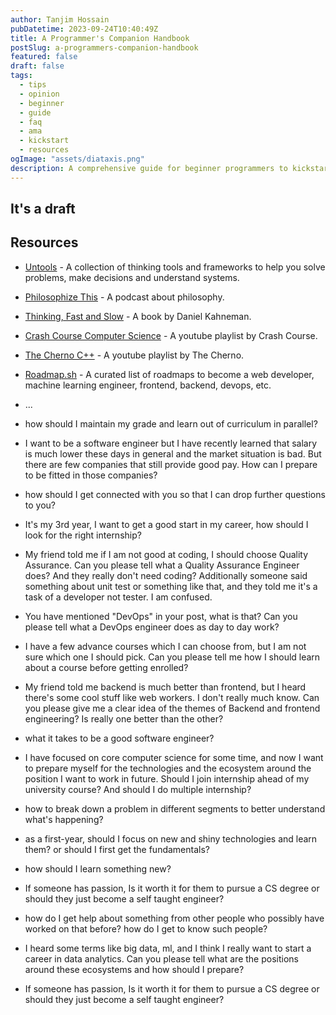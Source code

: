 ```yaml
---
author: Tanjim Hossain
pubDatetime: 2023-09-24T10:40:49Z
title: A Programmer's Companion Handbook
postSlug: a-programmers-companion-handbook
featured: false
draft: false
tags:
  - tips
  - opinion
  - beginner
  - guide
  - faq
  - ama
  - kickstart
  - resources
ogImage: "assets/diataxis.png"
description: A comprehensive guide for beginner programmers to kickstart their career.
---
```


## It's a draft

## Resources

- [Untools](https://untools.co/) - A collection of thinking tools and frameworks to help you solve problems, make decisions and understand systems.
- [Philosophize This](https://www.philosophizethis.org/podcast) - A podcast about philosophy.
- [Thinking, Fast and Slow](https://en.wikipedia.org/wiki/Thinking,_Fast_and_Slow) - A book by Daniel Kahneman.
- [Crash Course Computer Science](https://www.youtube.com/playlist?list=PL8dPuuaLjXtNlUrzyH5r6jN9ulIgZBpdo) - A youtube playlist by Crash Course.
- [The Cherno C++](https://www.youtube.com/playlist?list=PLlrATfBNZ98dudnM48yfGUldqGD0S4FFb) - A youtube playlist by The Cherno.
- [Roadmap.sh](https://roadmap.sh/) - A curated list of roadmaps to become a web developer, machine learning engineer, frontend, backend, devops, etc.
- ...

- how should I maintain my grade and learn out of curriculum in parallel?

- I want to be a software engineer but I have recently learned that salary is much lower these days in general and the market situation is bad.
But there are few companies that still provide good pay. How can I prepare to be fitted in those companies?

- how should I get connected with you so that I can drop further questions to you?

- It's my 3rd year, I want to get a good start in my career, how should I look for the right internship?

- My friend told me if I am not good at coding, I should choose Quality Assurance.
Can you please tell what a Quality Assurance Engineer does?
And they really don't need coding?
Additionally someone said something about unit test or something like that, and they told me it's a task of a developer not tester. I am confused.

- You have mentioned "DevOps" in your post, what is that?
Can you please tell what a DevOps engineer does as day to day work?

- I have a few advance courses which I can choose from, but I am not sure which one I should pick.
Can you please tell me how I should learn about a course before getting enrolled?

- My friend told me backend is much better than frontend, but I heard there's some cool stuff like web workers. I don't really much know.
Can you please give me a clear idea of the themes of Backend and frontend engineering? Is really one better than the other?

- what it takes to be a good software engineer?

- I have focused on core computer science for some time, and now I want to prepare myself for the technologies and the ecosystem around the position I want to work in future. Should I join internship ahead of my university course?
And should I do multiple internship?

- how to break down a problem in different segments to better understand what's happening?

- as a first-year, should I focus on new and shiny technologies and learn them?
or should I first get the fundamentals?

- how should I learn something new?

- If someone has passion, Is it worth it for them to pursue a CS degree or should they just become a self taught engineer?

- how do I get help about something from other people who possibly have worked on that before?
how do I get to know such people?

- I heard some terms like big data, ml, and I think I really want to start a career in data analytics.
Can you please tell what are the positions around these ecosystems and how should I prepare?

- If someone has passion, Is it worth it for them to pursue a CS degree or should they just become a self taught engineer?
